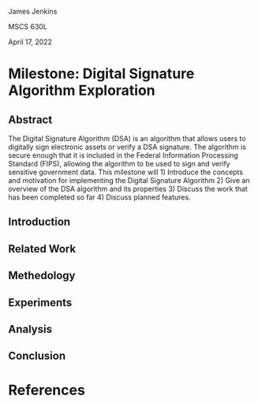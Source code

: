 James Jenkins

MSCS 630L

April 17, 2022

# Milestone: Digital Signature Algorithm Exploration

## Abstract
The Digital Signature Algorithm (DSA) is an algorithm that allows users to digitally
sign electronic assets or verify a DSA signature. The algorithm is secure 
enough that it is included in the Federal Information Processing Standard 
(FIPS), allowing the algorithm to be used to sign and verify sensitive
government data. 
This milestone will 1) Introduce the concepts and motivation for implementing the
Digital Signature Algorithm 2) Give an overview of the DSA algorithm and its 
properties 3) Discuss the work that has been completed so far 4) Discuss planned
features.

## Introduction

## Related Work

## Methedology

## Experiments

## Analysis

## Conclusion

# References
